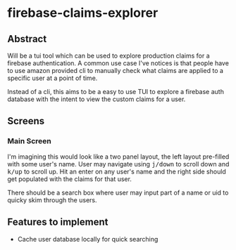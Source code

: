 # firebase-claims-explorer

## Abstract

Will be a tui tool which can be used to explore production claims for a firebase authentication.
A common use case I've notices is that people have to use amazon provided cli to manually check what claims are applied to a specific user at a point of time.

Instead of a cli, this aims to be a easy to use TUI to explore a firebase auth database with the intent to view the custom claims for a user.

## Screens 

### Main Screen

I'm imagining this would look like a two panel layout, the left layout pre-filled with some user's name. User may navigate using <kbd>j/down</kbd> to scroll down and <kbd>k/up</kbd> to scroll up. Hit an enter on any user's name and the right side should get populated with the claims for that user.

There should be a search box where user may input part of a name or uid to quicky skim through the users.


## Features to implement

- Cache user database locally for quick searching 
